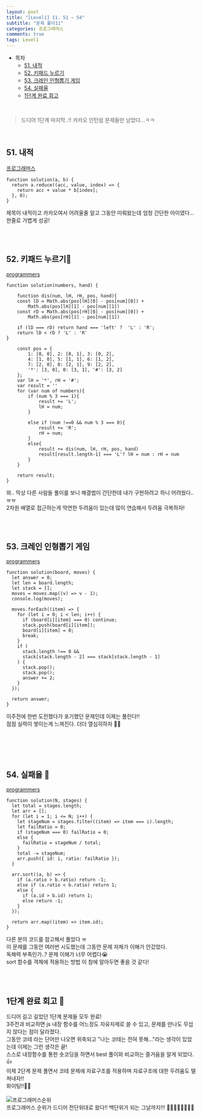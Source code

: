 ```yaml
---
layout: post
title: "[Level1] 11. 51 ~ 54"
subtitle: "문제 풀이11"
categories: 프로그래머스
comments: true
tags: Level1
---
```


- 목차
  - [51. 내적](#)
  - [52. 키패드 누르기](#)
  - [53. 크레인 인형뽑기 게임](#)
  - [54. 실패율](#)
  - [1단계 완료 회고](#)

<br>

> 드디어 1단계 마지막..!! 카카오 인턴쉽 문제들만 남았다...ㅋㅋ

<br>

## 51. 내적

[프로그래머스](https://programmers.co.kr/learn/courses/30/lessons/70128) <br>

```
function solution(a, b) {
  return a.reduce((acc, value, index) => {
    return acc + value * b[index];
  }, 0);
}
```

제목이 내적이고 카카오여서 어려울줄 알고 그동안 미뤄왔는데 엄청 간단한 아이였다...<br>
한줄로 가볍게 성공!<br>

<br><br>

## 52. 키패드 누르기🤔

[programmers](https://programmers.co.kr/learn/courses/30/lessons/67256) <br>

```
function solution(numbers, hand) {
    
    function dis(num, lH, rH, pos, hand){
    const lD = Math.abs(pos[lH][0] - pos[num][0]) + 
        Math.abs(pos[lH][1] - pos[num][1])
    const rD = Math.abs(pos[rH][0] - pos[num][0]) + 
        Math.abs(pos[rH][1] - pos[num][1])
    
    if (lD === rD) return hand === 'left' ?  'L' : 'R';
    return lD < rD ? 'L' : 'R'
}

    const pos = {
        1: [0, 0], 2: [0, 1], 3: [0, 2],
        4: [1, 0], 5: [1, 1], 6: [1, 2],
        7: [2, 0], 8: [2, 1], 9: [2, 2],
        '*': [3, 0], 0: [3, 1], '#': [3, 2]
    };
    var lH = '*', rH = '#';
    var result = ''
    for (var num of numbers){
        if (num % 3 === 1){
            result += 'L';
            lH = num;
        }
        
        else if (num !==0 && num % 3 === 0){
            result += 'R';
            rH = num;
        }
        else{
            result += dis(num, lH, rH, pos, hand)
            result[result.length-1] === 'L'? lH = num : rH = num
        }
    }

    return result;
}
```

와.. 막상 다른 사람들 풀이를 보니 해결법이 간단한데 내가 구현하려고 하니 어려웠다..ㅠㅠ<br>
2차원 배열로 접근하는게 막연한 두려움이 있는데 많이 연습해서 두려움 극복하자!<br>


<br><br>


## 53. 크레인 인형뽑기 게임

[programmers](https://programmers.co.kr/learn/courses/30/lessons/64061) <br>

```
function solution(board, moves) {
  let answer = 0;
  let len = board.length;
  let stack = [];
  moves = moves.map((v) => v - 1);
  console.log(moves);

  moves.forEach((item) => {
    for (let i = 0; i < len; i++) {
      if (board[i][item] === 0) continue;
      stack.push(board[i][item]);
      board[i][item] = 0;
      break;
    }
    if (
      stack.length !== 0 &&
      stack[stack.length - 2] === stack[stack.length - 1]
    ) {
      stack.pop();
      stack.pop();
      answer += 2;
    }
  });

  return answer;
}
```

이주전에 한번 도전했다가 포기했던 문제인데 이제는 풀린다!!<br>
점점 실력이 쌓이는게 느껴진다. 더더 열심히하자 🤩👊

<br><br>

<br>


## 54. 실패율 🤔

[programmers](https://programmers.co.kr/learn/courses/30/lessons/42889) <br>

```
function solution(N, stages) {
  let total = stages.length;
  let arr = [];
  for (let i = 1; i <= N; i++) {
    let stageNum = stages.filter((item) => item === i).length;
    let failRatio = 0;
    if (stageNum === 0) failRatio = 0;
    else {
      failRatio = stageNum / total;
    }
    total -= stageNum;
    arr.push({ id: i, ratio: failRatio });
  }

  arr.sort((a, b) => {
    if (a.ratio > b.ratio) return -1;
    else if (a.ratio < b.ratio) return 1;
    else {
      if (a.id > b.id) return 1;
      else return -1;
    }
  });

  return arr.map((item) => item.id);
}
```

다른 분의 코드를 참고해서 풀었다 ㅠ<br>
이 문제를 그동안 여러번 시도했는데 그동안 문제 자체가 이해가 안갔었다.<br>
독해력 부족인가..? 문제 이해가 너무 어렵다😭<br>
sort 함수를 객체에 적용하는 방법 이 참에 알아두면 좋을 것 같다!<br>

<br><br>

## 1단계 완료 회고 🤔

드디어 길고 길었던 1단계 문제들 모두 완료!<br>
3주전과 비교하면 js 내장 함수를 어느정도 자유자제로 쓸 수 있고, 문제를 만나도 무섭지 않다는 점이 달라졌다. <br>
그동안 코테 라는 단어만 나오면 위축되고 "나는 코테는 전혀 못해..."라는 생각이 있었는데 이제는 그런 생각은 끝!<br>
스스로 내장함수를 통한 숏코딩을 하면서 best 풀이와 비교하는 즐거움을 알게 되었다. 👍<br>
이제 2단계 문제 풀면서 코테 문제에 자료구조를 적용하며 자료구조에 대한 두려움도 떨쳐내자!! <br>화이팅!!👊👊<br><br>
![프로그래머스순위](/assets/img/프로그래머스/프로그래머스순위.png) <br>
프로그래머스 순위가 드디어 천단위대로 왔다!! 백단위가 되는 그날까지!!! 🏃‍♂️🏃‍♂️🏃‍♂️🏃‍♂️<br>